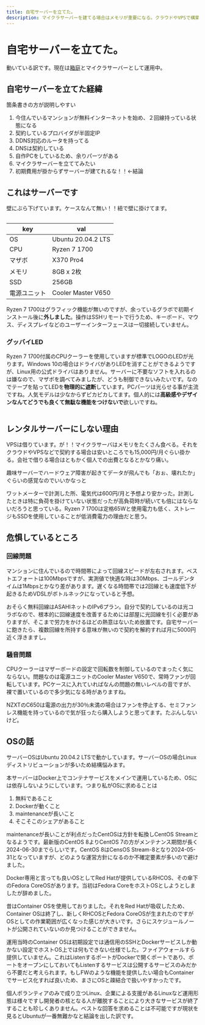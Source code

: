 ```yaml
---
title: 自宅サーバーを立てた。
description: マイクラサーバーを建てる場合はメモリが重要になる。クラウドやVPSで構築するには維持費は個人運用の場合はかなりの出費になる
---
```


# 自宅サーバーを立てた。

動いている訳です。現在は[箱庭](https://hako.v-kurore.com)とマイクラサーバーとして運用中。

<ClientOnly>
  <CallInFeedAdsense />
</ClientOnly>

## 自宅サーバーを立てた経緯

箇条書きの方が説明しやすい

1. 今住んでいるマンションが無料インターネットを始め、２回線持っている状態になる
2. 契約しているプロバイダが半固定IP
3. DDNS対応のルータを持ってる
4. DNSは契約している
5. 自作PCをしているため、余りパーツがある
6. マイクラサーバーを立ててみたい
7. 初期費用が掛からずサーバーが建てれるな！！←結論

## これはサーバーです

壁にぶら下げています。ケースなんて無い！！紐で壁に掛けてます。

<img :src="$withBase('/images/blog/server01.png')" width="600px" >

|key|val|
|---|---|
|OS|Ubuntu 20.04.2 LTS|
|CPU|Ryzen 7 1700|
|マザボ|X370 Pro4|
|メモリ|8GB x 2枚|
|SSD|256GB|
|電源ユニット|Cooler Master V650|

Ryzen 7 1700はグラフィック機能が無いのですが、余っているグラボで初期インストール後に**外しました**。操作はSSHリモートで行うため、キーボード、マウス、ディスプレイなどのユーザーインターフェースは一切接続していません。

### グッバイLED

Ryzen 7 1700付属のCPUクーラーを使用していますが標準でLOGOのLEDが光ります。Windows 10の場合はドライバがありLEDを消すことができるようですが、Linux用の公式ドライバはありません。サーバーに不要なソフトを入れるのは嫌なので、マザボを調べてみましたが、どうも制御できないみたいです。なのでテープを貼ってLEDを**物理的に遮断**しています。PCパーツは光らせる事が主流ですね。人気モデルは少なからずピカピカしてます。個人的には**高級感やデザインなんてどうでも良くて無駄な機能をつけないで**欲しいですね。

<img :src="$withBase('/images/blog/server02.png')" >

## レンタルサーバーにしない理由

VPSは借りています。が！！マイクラサーバはメモリをたくさん食べる。それをクラウドやVPSなどで契約する場合は安いところでも15,000円/月ぐらい掛かる。会社で借りる場合はともかく個人での出費となるとかなり痛い。

趣味サーバーでハードウェア障害が起きてデータが飛んでも「おぉ、壊れたか」ぐらいの感覚なのでいいかなっと

ワットメーターで計測した所、電気代は600円/月と予想より安かった。計測したときは特に負荷を掛けていない状態だったが高負荷時が続いても倍にはならないだろうと思っている。Ryzen 7 1700は定格65Wと使用電力も低く、ストレージもSSDを使用していることが低消費電力の理由だと思う。

<ClientOnly>
  <CallInFeedAdsense />
</ClientOnly>

## 危惧しているところ

### 回線問題

マンションに住んでいるので時間帯によって回線スピードが左右されます。ベストエフォートは100Mbpsですが、実測値で快適な時は30Mbps、ゴールデンタイムは1Mbpsとかなり差があります。遅くなる時間帯では2回線とも速度低下が起きるためVDSLがボトルネックになっていると予想。

おそらく無料回線はASAHIネットのIPv6プラン。自分で契約しているのは光コラボなので、根本的に回線速度を改善するためには部屋に光回線を引く必要がありますが、そこまで労力をかけるほどの熱意はないため放置です。自宅サーバーに飽きたら、複数回線を所持する意味が無いので契約を解約すれば月に5000円近く浮きますし。

### 騒音問題

CPUクーラーはマザーボードの設定で回転数を制御しているのでまったく気にならない。問題なのは電源ユニットのCooler Master V650で、常時ファンが回転しています。PCケースに入れていればなんの問題の無いレベルの音ですが、裸で置いているので多少気になる時がありますね。

NZXTのC650は電源の出力が30％未満の場合はファンを停止する、セミファンレス機能を持っているので気が狂ったら購入しようと思ってます。たぶんしないけど。

## OSの話

サーバーOSはUbuntu 20.04.2 LTSで動かしています。サーバーOSの場合Linuxディストリビューションが多いため結構悩みます。

本サーバーはDocker上でコンテナサービスをメインで運用しているため、OSには依存しないようにしています。つまり私がOSに求めることは

1. 無料であること
2. Dockerが動くこと
3. maintenanceが長いこと
4. そこそこのシェアがあること

maintenanceが長いことが利点だったCentOSは方針を転換しCentOS Streamとなるようです。最新版のCentOS 8よりCentOS 7の方がメンテナンス期間が長く2024-06-30までらしいです。CentOS 8はCensOS Stream-8となり2024-05-31となっていますが、どのような運営方針になるのか不確定要素が多いので避けました。

Docker専用と言っても良いOSとしてRed Hatが提供しているRHCOS、その傘下のFedora CoreOSがあります。当初はFedora CoreをホストOSとしようとしましたが辞めました。

昔はContainer OSを使用しておりました。それをRed Hatが吸収したため、Container OSは終了し、新しくRHCOSとFedora CoreOSが生まれたのですがOSとしての作業範囲が広くなった感じが大きいです。さらにスケジュールノートが公開されていないのか見つけることができません。

運用当時のContainer OSは初期設定では通信用のSSHとDockerサービスしか動かない設定でホストOS上では何もできない仕様でした。ファイアウォールすら提供していません。これはListenするポートがDockerで開くポートであり、ポートをオープンにしておいてもListenするサービスは公開するサービスのみだから不要だと考えられます。もしFWのような機能を提供したい場合もContainerでサービス化すれば良いため、まさにOSと疎結合で扱いやすかったです。

個人ボランティアのみで成り立つLinux、企業による支援があるLinuxなど運用形態は様々ですし開発者の核となる人が離脱することにより大きなサービスが終了することも珍しくありません。ベストな回答を求めることは不可能ですが現状を見るとUbuntuが一番無難かなと結論を出した訳です。

<ClientOnly>
  <CallInFeedAdsense />
</ClientOnly>
